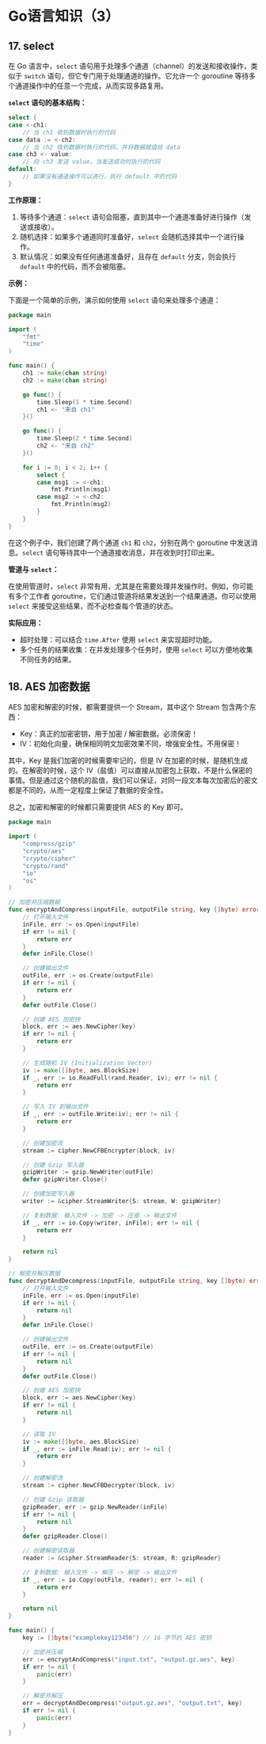 # Go语言知识（3）

## 17. select

在 Go 语言中，`select` 语句用于处理多个通道（channel）的发送和接收操作，类似于 `switch` 语句，但它专门用于处理通道的操作。它允许一个 goroutine 等待多个通道操作中的任意一个完成，从而实现多路复用。

**`select` 语句的基本结构：**

```go
select {
case <-ch1:
    // 当 ch1 收到数据时执行的代码
case data := <-ch2:
    // 当 ch2 收到数据时执行的代码，并将数据赋值给 data
case ch3 <- value:
    // 向 ch3 发送 value，当发送成功时执行的代码
default:
    // 如果没有通道操作可以进行，执行 default 中的代码
}
```

**工作原理：**

1. 等待多个通道：`select` 语句会阻塞，直到其中一个通道准备好进行操作（发送或接收）。
2. 随机选择：如果多个通道同时准备好，`select` 会随机选择其中一个进行操作。
3. 默认情况：如果没有任何通道准备好，且存在 `default` 分支，则会执行 `default` 中的代码，而不会被阻塞。

**示例：**

下面是一个简单的示例，演示如何使用 `select` 语句来处理多个通道：

```go
package main

import (
	"fmt"
	"time"
)

func main() {
	ch1 := make(chan string)
	ch2 := make(chan string)

	go func() {
		time.Sleep(1 * time.Second)
		ch1 <- "来自 ch1"
	}()

	go func() {
		time.Sleep(2 * time.Second)
		ch2 <- "来自 ch2"
	}()

	for i := 0; i < 2; i++ {
		select {
		case msg1 := <-ch1:
			fmt.Println(msg1)
		case msg2 := <-ch2:
			fmt.Println(msg2)
		}
	}
}
```

在这个例子中，我们创建了两个通道 `ch1` 和 `ch2`，分别在两个 goroutine 中发送消息。`select` 语句等待其中一个通道接收消息，并在收到时打印出来。

**管道与 `select`：**

在使用管道时，`select` 非常有用，尤其是在需要处理并发操作时。例如，你可能有多个工作者 goroutine，它们通过管道将结果发送到一个结果通道。你可以使用 `select` 来接受这些结果，而不必检查每个管道的状态。

**实际应用：**

- 超时处理：可以结合 `time.After` 使用 `select` 来实现超时功能。
- 多个任务的结果收集：在并发处理多个任务时，使用 `select` 可以方便地收集不同任务的结果。

## 18. AES 加密数据

AES 加密和解密的时候，都需要提供一个 Stream，其中这个 Stream 包含两个东西：

- Key：真正的加密密钥，用于加密 / 解密数据。必须保密！
- IV：初始化向量，确保相同明文加密效果不同，增强安全性。不用保密！

其中，Key 是我们加密的时候需要牢记的，但是 IV 在加密的时候，是随机生成的。在解密的时候，这个 IV（盐值）可以直接从加密包上获取，不是什么保密的事情。但是通过这个随机的盐值，我们可以保证，对同一段文本每次加密后的密文都是不同的，从而一定程度上保证了数据的安全性。

总之，加密和解密的时候都只需要提供 AES 的 Key 即可。

```go
package main

import (
	"compress/gzip"
	"crypto/aes"
	"crypto/cipher"
	"crypto/rand"
	"io"
	"os"
)

// 加密并压缩数据
func encryptAndCompress(inputFile, outputFile string, key []byte) error {
	// 打开输入文件
	inFile, err := os.Open(inputFile)
	if err != nil {
		return err
	}
	defer inFile.Close()

	// 创建输出文件
	outFile, err := os.Create(outputFile)
	if err != nil {
		return err
	}
	defer outFile.Close()

	// 创建 AES 加密快
	block, err := aes.NewCipher(key)
	if err != nil {
		return err
	}

	// 生成随机 IV (Initialization Vector)
	iv := make([]byte, aes.BlockSize)
	if _, err := io.ReadFull(rand.Reader, iv); err != nil {
		return err
	}

	// 写入 IV 到输出文件
	if _, err := outFile.Write(iv); err != nil {
		return err
	}

	// 创建加密流
	stream := cipher.NewCFBEncrypter(block, iv)

	// 创建 Gzip 写入器
	gzipWriter := gzip.NewWriter(outFile)
	defer gzipWriter.Close()

	// 创建加密写入器
	writer := &cipher.StreamWriter{S: stream, W: gzipWriter}

	// 复制数据: 输入文件 -> 加密 -> 压缩 -> 输出文件
	if _, err := io.Copy(writer, inFile); err != nil {
		return err
	}

	return nil
}

// 解密并解压数据
func decryptAndDecompress(inputFile, outputFile string, key []byte) error {
	// 打开输入文件
	inFile, err := os.Open(inputFile)
	if err != nil {
		return nil
	}
	defer inFile.Close()

	// 创建输出文件
	outFile, err := os.Create(outputFile)
	if err != nil {
		return nil
	}
	defer outFile.Close()

	// 创建 AES 加密快
	block, err := aes.NewCipher(key)
	if err != nil {
		return nil
	}

	// 读取 IV
	iv := make([]byte, aes.BlockSize)
	if _, err := inFile.Read(iv); err != nil {
		return err
	}

	// 创建解密流
	stream := cipher.NewCFBDecrypter(block, iv)

	// 创建 Gzip 读取器
	gzipReader, err := gzip.NewReader(inFile)
	if err != nil {
		return nil
	}
	defer gzipReader.Close()

	// 创建解密读取器
	reader := &cipher.StreamReader{S: stream, R: gzipReader}

	// 复制数据: 输入文件 -> 解压 -> 解密 -> 输出文件
	if _, err := io.Copy(outFile, reader); err != nil {
		return err
	}

	return nil
}

func main() {
	key := []byte("examplekey123456") // 16 字节的 AES 密钥

	// 加密并压缩
	err := encryptAndCompress("input.txt", "output.gz.aes", key)
	if err != nil {
		panic(err)
	}

	// 解密并解压
	err = decryptAndDecompress("output.gz.aes", "output.txt", key)
	if err != nil {
		panic(err)
	}
}
```







